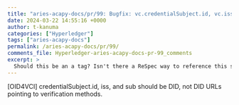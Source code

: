 ```yaml
---
title: "aries-acapy-docs/pr/99: Bugfix: vc.credentialSubject.id, vc.issuer, iss, and sub should be DID itself"
date: 2024-03-22 14:55:16 +0000
author: t-kanuma
categories: ["Hyperledger"]
tags: ["aries-acapy-docs"]
permalink: /aries-acapy-docs/pr/99/
comments_file: Hyperledger-aries-acapy-docs-pr-99_comments
excerpt: >
  Should this be an a tag? Isn't there a ReSpec way to reference this specification so that it appears at the bottom of the document as a reference
---
```

[OID4VCI]
credentialSubject.id, iss, and sub should be DID, not DID URLs pointing to verification methods.